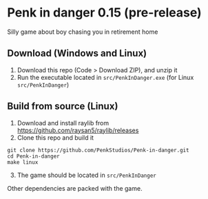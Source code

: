 # Penk in danger 0.15 (pre-release)
Silly game about boy chasing you in retirement home

## Download (Windows and Linux)
1) Download this repo (Code > Download ZIP), and unzip it
2) Run the executable located in `src/PenkInDanger.exe` (for Linux `src/PenkInDanger`)

## Build from source (Linux)
1) Download and install raylib from https://github.com/raysan5/raylib/releases
2) Clone this repo and build it
```
git clone https://github.com/PenkStudios/Penk-in-danger.git
cd Penk-in-danger
make linux
```
3) The game should be located in `src/PenkInDanger`

Other dependencies are packed with the game.